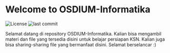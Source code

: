 # Welcome to OSDIUM-Informatika

![License](https://img.shields.io/github/license/lyfetech/OSDIUM-Informatika?style=for-the-badge) 
![last commit](https://img.shields.io/github/last-commit/lyfetech/OSDIUM-Informatika?style=for-the-badge)

Selamat datang di repository OSDIUM-Informatika. Kalian bisa mengambil materi dan file yang tersedia disini untuk belajar persiapan KSN. Kalian juga bisa 
sharing-sharing file yang bermanfaat disini. Selamat berselancar :)
